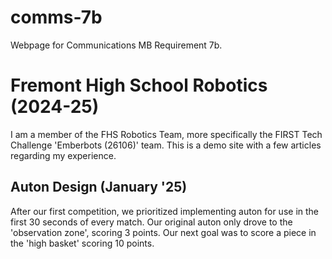 # comms-7b
Webpage for Communications MB Requirement 7b.

# Fremont High School Robotics (2024-25)
I am a member of the FHS Robotics Team, more specifically the FIRST Tech Challenge 'Emberbots (26106)' team. This is a demo site with a few articles regarding my experience.

## Auton Design (January '25)
After our first competition, we prioritized implementing auton for use in the first 30 seconds of every match. Our original auton only drove to the 'observation zone', scoring 3 points. Our next goal was to score a piece in the 'high basket' scoring 10 points.
